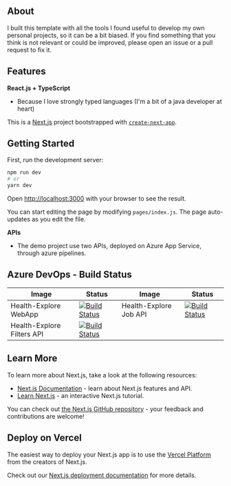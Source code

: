 ## About

I built this template with all the tools I found useful to develop my own personal projects, so it can be a bit biased. If you find something that you think is not relevant or could be improved, please open an issue or a pull request to fix it.

## Features

**React.js + TypeScript**

- Because I love strongly typed languages (I'm a bit of a java developer at heart)

This is a [Next.js](https://nextjs.org/) project bootstrapped with [`create-next-app`](https://github.com/vercel/next.js/tree/canary/packages/create-next-app).

## Getting Started

First, run the development server:

```bash
npm run dev
# or
yarn dev
```

Open [http://localhost:3000](http://localhost:3000) with your browser to see the result.

You can start editing the page by modifying `pages/index.js`. The page auto-updates as you edit the file.

**APIs**

- The demo project use two APIs, deployed on Azure App Service, through azure pipelines.

## Azure DevOps - Build Status

| Image | Status | Image | Status |
| ------------- | ------------- | ------------- | ------------- |
| Health-Explore WebApp |  [![Build Status](https://jorgepuerta.visualstudio.com/SeekQ/_apis/build/status/HealthExplore-webApp-Node-CI?branchName=master)](https://jorgepuerta.visualstudio.com/SeekQ/_build/latest?definitionId=22&branchName=master) | Health-Explore Job API | [![Build Status](https://jorgepuerta.visualstudio.com/SeekQ/_apis/build/status/HealthExplore-Job-Api-NetCore-CI?branchName=master)](https://jorgepuerta.visualstudio.com/SeekQ/_build/latest?definitionId=20&branchName=master) |
| Health-Explore Filters API | [![Build Status](https://jorgepuerta.visualstudio.com/SeekQ/_apis/build/status/HealthExplore-Filters-Api-NetCore-CI?branchName=master)](https://jorgepuerta.visualstudio.com/SeekQ/_build/latest?definitionId=21&branchName=master) | 

## Learn More

To learn more about Next.js, take a look at the following resources:

- [Next.js Documentation](https://nextjs.org/docs) - learn about Next.js features and API.
- [Learn Next.js](https://nextjs.org/learn) - an interactive Next.js tutorial.

You can check out [the Next.js GitHub repository](https://github.com/vercel/next.js/) - your feedback and contributions are welcome!

## Deploy on Vercel

The easiest way to deploy your Next.js app is to use the [Vercel Platform](https://vercel.com/import?utm_medium=default-template&filter=next.js&utm_source=create-next-app&utm_campaign=create-next-app-readme) from the creators of Next.js.

Check out our [Next.js deployment documentation](https://nextjs.org/docs/deployment) for more details.
